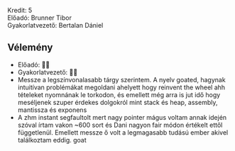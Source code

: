 Kredit: 5\
Előadó: Brunner Tibor\
Gyakorlatvezető: Bertalan Dániel

## Vélemény
- Előadó: 🐐🗿
- Gyakorlatvezető: 🐐🗿
- Messze a legszínvonalasabb tárgy szerintem. A nyelv goated, hagynak intuitívan problémákat megoldani ahelyett hogy reinvent the wheel ahh tételeket nyomnának le torkodon, és emellett még arra is jut idő hogy meséljenek szuper érdekes dolgokról mint stack és heap, assembly, mantissza és exponens
- A zhm instant segfaultolt mert nagy pointer mágus voltam annak idején szóval írtam vakon ~600 sort és Dani nagyon fair módon értékelt ettől függetlenül. Emellett messze ő volt a legmagasabb tudású ember akivel találkoztam eddig. goat
